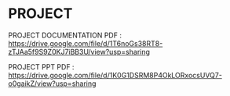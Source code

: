 # PROJECT

PROJECT DOCUMENTATION PDF : https://drive.google.com/file/d/1T6noGs38RT8-zTJAa5f9S9Z0KJ7iBB3U/view?usp=sharing

PROJECT PPT PDF : https://drive.google.com/file/d/1K0G1DSRM8P4OkLORxocsUVQ7-o0gaikZ/view?usp=sharing
